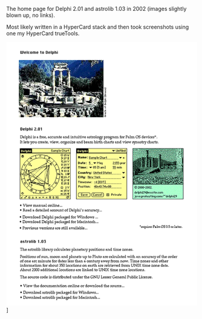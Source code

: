 The home page for Delphi 2.01 and astrolib 1.03 in 2002
(images slightly blown up, no links).

Most likely written in a HyperCard stack and then took screenshots
using one my HyperCard trueTools.

![image](index.png)]